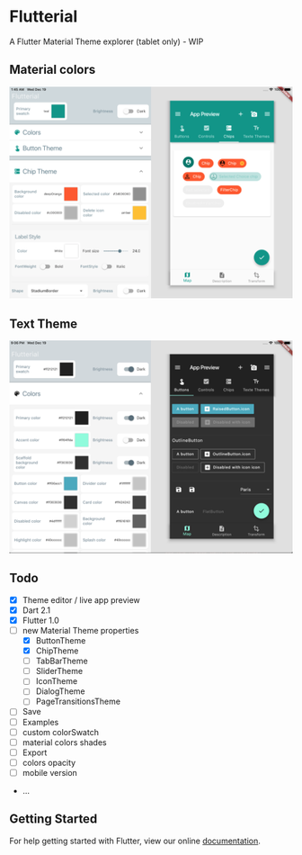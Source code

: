 # Flutterial 

A Flutter Material Theme explorer (tablet only) - WIP 

## Material colors

![screenshot](screenshot.png)

## Text Theme

![screenshot2](screenshot2.png)

## Todo

- [x] Theme editor / live app preview
- [x] Dart 2.1
- [x] Flutter 1.0
- [ ] new Material Theme properties
  - [x] ButtonTheme
  - [x] ChipTheme
  - [ ] TabBarTheme
  - [ ] SliderTheme
  - [ ] IconTheme
  - [ ] DialogTheme
  - [ ] PageTransitionsTheme
- [ ] Save
- [ ] Examples
- [ ] custom colorSwatch
- [ ] material colors shades
- [ ] Export
- [ ] colors opacity
- [ ] mobile version
- ...

## Getting Started

For help getting started with Flutter, view our online
[documentation](http://flutter.io/).
